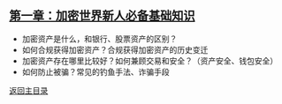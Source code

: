 ## [第一章：加密世界新人必备基础知识](/01_加密世界新人必备基础知识/INDEX.md)
- 加密资产是什么，和银行、股票资产的区别？
- 如何合规获得加密资产？合规获得加密资产的历史变迁
- 加密资产存在哪里比较好？如何兼顾交易和安全？（资产安全、钱包安全）
- 如何防止被骗？常见的钓鱼手法、诈骗手段

[返回主目录](/INDEX.md)
